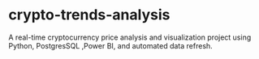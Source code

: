 # crypto-trends-analysis
A real-time cryptocurrency price analysis and visualization project using Python, PostgresSQL ,Power BI, and automated data refresh.

